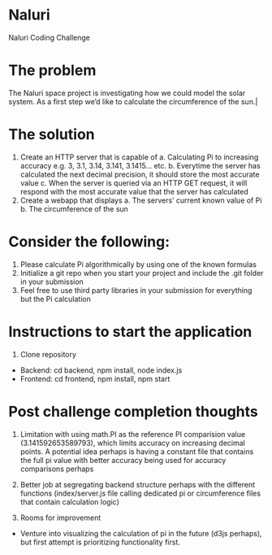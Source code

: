 # Naluri
Naluri Coding Challenge

# The problem
The Naluri space project is investigating how we could model the solar system. As a first step
we’d like to calculate the circumference of the sun.|

# The solution
1. Create an HTTP server that is capable of
a. Calculating Pi to increasing accuracy e.g. 3, 3.1, 3.14, 3.141, 3.1415… etc.
b. Everytime the server has calculated the next decimal precision, it should store
the most accurate value
c. When the server is queried via an HTTP GET request, it will respond with the
most accurate value that the server has calculated
2. Create a webapp that displays
a. The servers’ current known value of Pi
b. The circumference of the sun

# Consider the following:
1. Please calculate Pi algorithmically by using one of the known formulas
2. Initialize a git repo when you start your project and include the .git folder in your
submission
3. Feel free to use third party libraries in your submission for everything but the Pi
calculation



# Instructions to start the application
1. Clone repository
- Backend: cd backend, npm install, node index.js
- Frontend: cd frontend, npm install, npm start

# Post challenge completion thoughts
1. Limitation with using math.PI as the reference PI comparision value (3.141592653589793), which limits accuracy on increasing decimal points. A potential idea perhaps is having a constant file that contains the full pi value with better accuracy being used for accuracy comparisons perhaps

2. Better job at segregating backend structure perhaps with the different functions (index/server.js file calling dedicated pi or circumference files that contain calculation logic)

3. Rooms for improvement
* Venture into visualizing the calculation of pi in the future (d3js perhaps), but first attempt is prioritizing functionality first.
